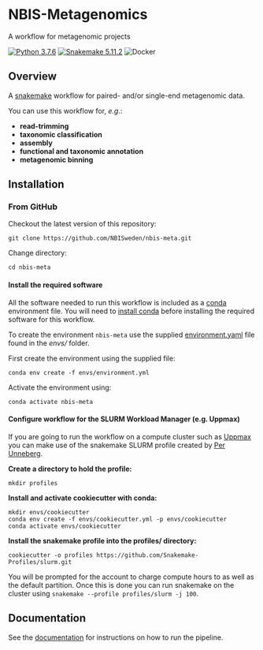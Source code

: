# NBIS-Metagenomics
A workflow for metagenomic projects

[![Python 3.7.6](https://img.shields.io/badge/python-3.7.6-blue.svg)](https://www.python.org/downloads/release/python-376/)
[![Snakemake 5.11.2](https://img.shields.io/badge/snakemake-5.11.2-brightgreen.svg?style=flat-square)](https://img.shields.io/badge/snakemake-5.11.2)
![Docker](https://img.shields.io/docker/pulls/nbisweden/nbis-meta)

## Overview
A [snakemake](http://snakemake.readthedocs.io/en/stable/) workflow for
paired- and/or single-end metagenomic data.

You can use this workflow for, _e.g._:

- **read-trimming**
- **taxonomic classification**
- **assembly**
- **functional and taxonomic annotation**
- **metagenomic binning**

## Installation

### From GitHub
Checkout the latest version of this repository:

```
git clone https://github.com/NBISweden/nbis-meta.git
```

Change directory:

```
cd nbis-meta
```

#### Install the required software
All the software needed to run this workflow is included as a
[conda](http://anaconda.org) environment file. You will need to
[install conda](https://conda.io/docs/user-guide/install/index.html)
before installing the required software for this workflow.

To create the environment `nbis-meta` use the supplied
[environment.yaml](envs/environment.yaml) file found in the *envs/*
folder.

First create the environment using the supplied file:

```
conda env create -f envs/environment.yml
```

Activate the environment using:

```
conda activate nbis-meta
```

#### Configure workflow for the SLURM Workload Manager (e.g. Uppmax)
If you are going to run the workflow on a compute cluster such as
[Uppmax](https://uppmax.uu.se/) you can make use of the snakemake SLURM
profile created by [Per Unneberg](https://github.com/percyfal).

**Create a directory to hold the profile:**

```
mkdir profiles
```

**Install and activate cookiecutter with conda:**

```
mkdir envs/cookiecutter
conda env create -f envs/cookiecutter.yml -p envs/cookiecutter
conda activate envs/cookiecutter
```

**Install the snakemake profile into the profiles/ directory:**

```
cookiecutter -o profiles https://github.com/Snakemake-Profiles/slurm.git
```

You will be prompted for the account to charge compute hours to as well
as the default partition. Once this is done you can run snakemake on
the cluster using `snakemake --profile profiles/slurm -j 100`.

## Documentation
See the [documentation](http://nbis-metagenomic-workflow.readthedocs.io/en/latest/index.html) for instructions on how to run the pipeline.
